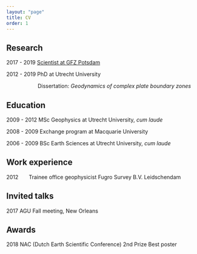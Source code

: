 ```yaml
---
layout: "page"
title: CV
order: 1
---
```


Research
----------------------

2017 - 2019 <a href="https://www.gfz-potsdam.de/en/staff/anne-glerum/sec25/" target="target">Scientist at GFZ Potsdam</a>

2012 - 2019 PhD at Utrecht University

&nbsp;  &nbsp;   &nbsp;   &nbsp;  &nbsp;   &nbsp;  &nbsp;   &nbsp; &nbsp;   &nbsp;  &nbsp;Dissertation: *Geodynamics of complex plate boundary zones*


Education
----------

2009 - 2012 MSc Geophysics at Utrecht University, *cum laude*

2008 - 2009 Exchange program at Macquarie University

2006 - 2009 BSc Earth Sciences at Utrecht University, *cum laude*


Work experience
---------------

2012  &nbsp;  &nbsp;  &nbsp; Trainee office geophysicist Fugro Survey B.V. Leidschendam


Invited talks
-------------
2017 AGU Fall meeting, New Orleans

Awards
------
2018 NAC (Dutch Earth Scientific Conference) 2nd Prize Best poster

